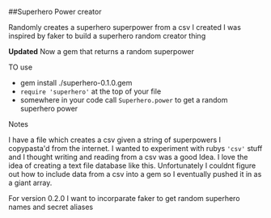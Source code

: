 ##Superhero Power creator

Randomly creates a superhero superpower from a csv I created
I was inspired by faker to build a superhero random creator thing

**Updated** Now a gem that returns a random superpower

TO use

* gem install ./superhero-0.1.0.gem
* `require 'superhero'` at the top of your file
* somewhere in your code call `Superhero.power` to get a random superhero power


Notes

I have a file which creates a csv given a string of superpowers I copypasta'd from the internet.
I wanted to experiment with rubys `'csv'` stuff and I thought writing and reading from a csv was a good Idea. I love the idea of creating a text file database like this.
Unfortunately I couldnt figure out how to include data from a csv into a gem so I eventually pushed it in as a giant array.

For version 0.2.0 I want to incorparate faker to get random superhero names and secret aliases
